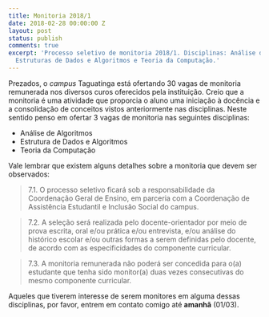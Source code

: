 ```yaml
---
title: Monitoria 2018/1
date: 2018-02-28 00:00:00 Z
layout: post
status: publish
comments: true
excerpt: 'Processo seletivo de monitoria 2018/1. Disciplinas: Análise de Algoritmos,
  Estruturas de Dados e Algoritmos e Teoria da Computação.'
---
```


Prezados, o _campus_ Taguatinga está ofertando 30 vagas de monitoria remunerada nos diversos curos oferecidos pela instituição. Creio que a monitoria é uma atividade que proporcia o aluno uma iniciação à docência e a consolidação de conceitos vistos anteriormente nas disciplinas.
Neste sentido penso em ofertar 3 vagas de monitoria nas seguintes disciplinas:

* Análise de Algoritmos 
* Estrutura de Dados e Algoritmos
* Teoria da Computação

Vale lembrar que existem alguns detalhes sobre a monitoria que devem ser observados:

> 7.1. O processo seletivo ficará sob a responsabilidade da Coordenação Geral de Ensino, em parceria com a Coordenação de Assistência Estudantil e Inclusão Social do campus.

> 7.2. A seleção será realizada pelo docente-orientador por meio de prova escrita, oral e/ou prática e/ou entrevista, e/ou análise do histórico escolar e/ou outras formas a serem definidas pelo docente, de acordo com as especificidades do componente curricular.

> 7.3. A monitoria remunerada não poderá ser concedida para o(a) estudante que tenha sido monitor(a) duas vezes consecutivas do mesmo componente curricular.

Aqueles que tiverem interesse de serem monitores em alguma dessas disciplinas, por favor, entrem em contato comigo até **amanhã** (01/03).